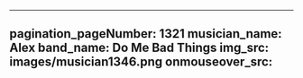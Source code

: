 ------
pagination_pageNumber: 1321
musician_name: Alex
band_name: Do Me Bad Things
img_src: images/musician1346.png
onmouseover_src: 
------